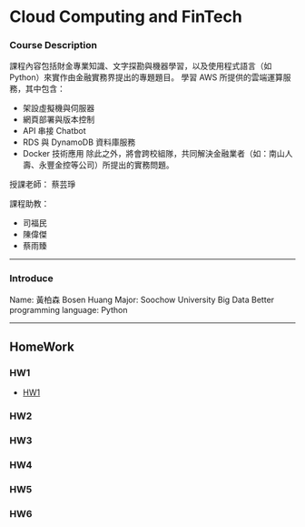# Cloud Computing and FinTech
### Course Description
課程內容包括財金專業知識、文字探勘與機器學習，以及使用程式語言（如Python）來實作由金融實務界提出的專題題目。
學習 AWS 所提供的雲端運算服務，其中包含：
* 架設虛擬機與伺服器
* 網頁部署與版本控制
* API 串接 Chatbot
* RDS 與 DynamoDB 資料庫服務
* Docker 技術應用
除此之外，將會跨校組隊，共同解決金融業者（如：南山人壽、永豐金控等公司）所提出的實務問題。

授課老師：
蔡芸琤

課程助教：
* 司福民
* 陳偉傑
* 蔡雨臻


---
### Introduce
Name: 黃柏森 Bosen Huang
Major: Soochow University Big Data
Better programming language: Python


---
## HomeWork
### HW1
* [HW1](HW1/HW1.md)

### HW2

### HW3

### HW4

### HW5

### HW6
